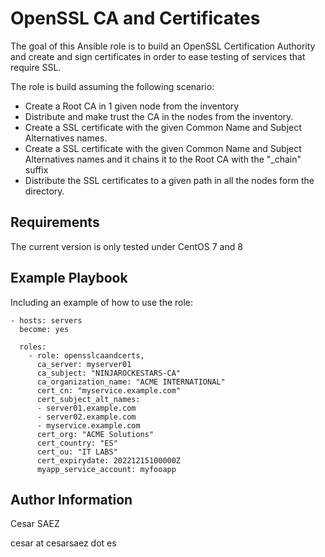 OpenSSL CA and Certificates
=========

The goal of this Ansible role is to build an OpenSSL Certification Authority and create and sign certificates in order to ease testing of services that require SSL.

The role is build assuming the following scenario:

- Create a Root CA in 1 given node from the inventory
- Distribute and make trust the CA in the nodes from the inventory.
- Create a SSL certificate with the given Common Name and Subject Alternatives names.
- Create a SSL certificate with the given Common Name and Subject Alternatives names and it chains it to the Root CA with the "_chain" suffix
- Distribute the SSL certificates to a given path in all the nodes form the directory.

Requirements
------------

The current version is only tested under CentOS 7 and 8


Example Playbook
----------------

Including an example of how to use the role:

    - hosts: servers
      become: yes

      roles:
        - role: opensslcaandcerts, 
          ca_server: myserver01
          ca_subject: "NINJAROCKESTARS-CA"
          ca_organization_name: "ACME INTERNATIONAL"
          cert_cn: "myservice.example.com"
          cert_subject_alt_names:
          - server01.example.com
          - server02.example.com
          - myservice.example.com
          cert_org: "ACME Solutions"
          cert_country: "ES"
          cert_ou: "IT LABS"
          cert_expirydate: 20221215100000Z
          myapp_service_account: myfooapp 



Author Information
------------------

Cesar SAEZ 

cesar at cesarsaez dot es
